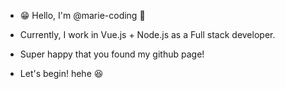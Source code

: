 * 😁 Hello, I'm @marie-coding 🦓
* Currently, I work in Vue.js + Node.js as a Full stack developer.

* Super happy that you found my github page!
* Let's begin! hehe 😆
